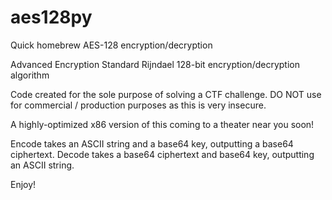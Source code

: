 # aes128py
Quick homebrew AES-128 encryption/decryption

Advanced Encryption Standard Rijndael 128-bit encryption/decryption algorithm

Code created for the sole purpose of solving a CTF challenge. DO NOT use for commercial / production purposes as this is very insecure.

A highly-optimized x86 version of this coming to a theater near you soon!

Encode takes an ASCII string and a base64 key, outputting a base64 ciphertext. Decode takes a base64 ciphertext and base64 key, outputting an ASCII string.

Enjoy!
